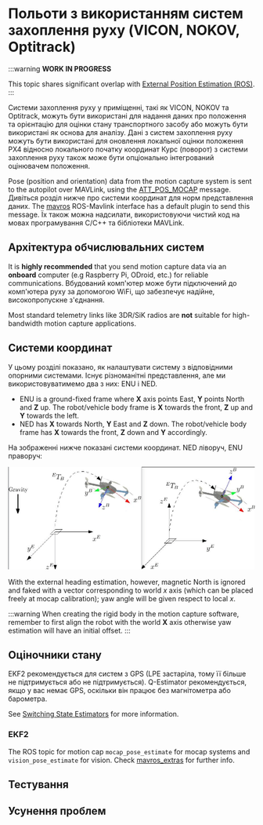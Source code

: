 # Польоти з використанням систем захоплення руху (VICON, NOKOV, Optitrack)

:::warning
**WORK IN PROGRESS**

This topic shares significant overlap with [External Position Estimation (ROS)](../ros/external_position_estimation.md).
:::

Системи захоплення руху у приміщенні, такі як VICON, NOKOV та Optitrack, можуть бути використані для надання даних про положення та орієнтацію для оцінки стану транспортного засобу або можуть бути використані як основа для аналізу.
Дані з систем захоплення руху можуть бути використані для оновлення локальної оцінки положення PX4 відносно локального початку координат Курс (поворот) з системи захоплення руху також може бути опціонально інтегрований оцінювачем положення.

Pose (position and orientation) data from the motion capture system is sent to the autopilot over MAVLink, using the [ATT_POS_MOCAP](https://mavlink.io/en/messages/common.html#ATT_POS_MOCAP) message. Дивіться розділ нижче про системи координат для норм представлення даних. The [mavros](../ros/mavros_installation.md) ROS-Mavlink interface has a default plugin to send this message. Їх також можна надсилати, використовуючи чистий код на мовах програмування C/C++ та бібліотеки MAVLink.

## Архітектура обчислювальних систем

It is **highly recommended** that you send motion capture data via an **onboard** computer (e.g Raspberry Pi, ODroid, etc.) for reliable communications. Вбудований комп'ютер може бути підключений до комп'ютера руху за допомогою WiFi, що забезпечує надійне, високопропускне з'єднання.

Most standard telemetry links like 3DR/SiK radios are **not** suitable for high-bandwidth motion capture applications.

## Системи координат

У цьому розділі показано, як налаштувати систему з відповідними опорними системами. Існує різноманітні представлення, але ми використовуватимемо два з них: ENU і NED.

- ENU is a ground-fixed frame where **X** axis points East, **Y** points North and **Z** up. The robot/vehicle body frame is **X** towards the front, **Z** up and **Y** towards the left.
- NED has **X** towards North, **Y** East and **Z** down. The robot/vehicle body frame has **X** towards the front, **Z** down and **Y** accordingly.

На зображенні нижче показані системи координат. NED ліворуч, ENU праворуч:

![Reference frames](../../assets/lpe/ref_frames.png)

With the external heading estimation, however, magnetic North is ignored and faked with a vector corresponding to world _x_ axis (which can be placed freely at mocap calibration); yaw angle will be given respect to local _x_.

:::warning
When creating the rigid body in the motion capture software, remember to first align the robot with the world **X** axis otherwise yaw estimation will have an initial offset.
:::

## Оціночники стану

EKF2 рекомендується для систем з GPS (LPE застаріла, тому її більше не підтримується або не підтримується).
Q-Estimator рекомендується, якщо у вас немає GPS, оскільки він працює без магнітометра або барометра.

See [Switching State Estimators](../advanced/switching_state_estimators.md) for more information.

### EKF2

The ROS topic for motion cap `mocap_pose_estimate` for mocap systems and `vision_pose_estimate` for vision.
Check [mavros_extras](http://wiki.ros.org/mavros_extras) for further info.

## Тестування

## Усунення проблем
